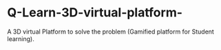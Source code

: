 # Q-Learn-3D-virtual-platform-
A 3D virtual Platform to solve the problem (Gamified platform for Student learning).
